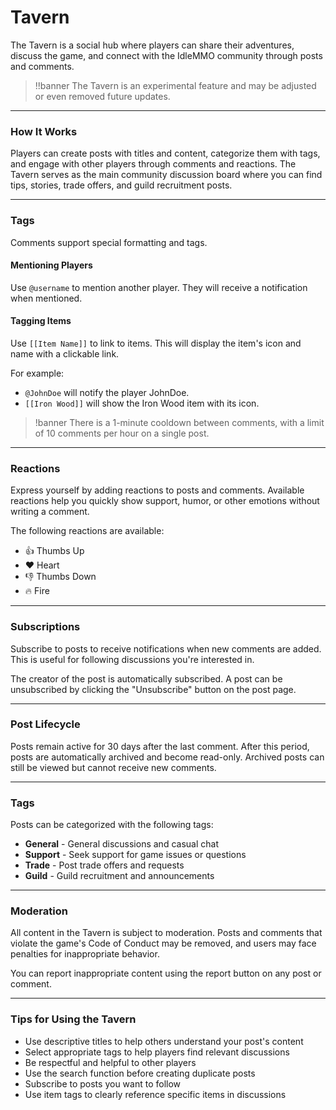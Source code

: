 # Tavern

The Tavern is a social hub where players can share their adventures, discuss the game, and connect with the IdleMMO community through posts and comments.

>!!banner The Tavern is an experimental feature and may be adjusted or even removed future updates.
 
---

### How It Works

Players can create posts with titles and content, categorize them with tags, and engage with other players through comments and reactions. The Tavern serves as the main community discussion board where you can find tips, stories, trade offers, and guild recruitment posts.

---

### Tags

Comments support special formatting and tags.

#### Mentioning Players
Use `@username` to mention another player. They will receive a notification when mentioned.

#### Tagging Items
Use `[[Item Name]]` to link to items. This will display the item's icon and name with a clickable link.

For example:
- `@JohnDoe` will notify the player JohnDoe.
- `[[Iron Wood]]` will show the Iron Wood item with its icon.

>!banner There is a 1-minute cooldown between comments, with a limit of 10 comments per hour on a single post.

---

### Reactions
Express yourself by adding reactions to posts and comments. Available reactions help you quickly show support, humor, or other emotions without writing a comment.

The following reactions are available:

- 👍 Thumbs Up
- ❤️ Heart
- 👎 Thumbs Down
- 🔥 Fire

----

### Subscriptions

Subscribe to posts to receive notifications when new comments are added. This is useful for following discussions you're interested in.

The creator of the post is automatically subscribed. A post can be unsubscribed by clicking the "Unsubscribe" button on the post page.

---

### Post Lifecycle

Posts remain active for 30 days after the last comment. After this period, posts are automatically archived and become read-only. Archived posts can still be viewed but cannot receive new comments.

---

### Tags

Posts can be categorized with the following tags:
- **General** - General discussions and casual chat
- **Support** - Seek support for game issues or questions
- **Trade** - Post trade offers and requests
- **Guild** - Guild recruitment and announcements

---

### Moderation

All content in the Tavern is subject to moderation. Posts and comments that violate the game's Code of Conduct may be removed, and users may face penalties for inappropriate behavior.

You can report inappropriate content using the report button on any post or comment.

---

### Tips for Using the Tavern

- Use descriptive titles to help others understand your post's content
- Select appropriate tags to help players find relevant discussions
- Be respectful and helpful to other players
- Use the search function before creating duplicate posts
- Subscribe to posts you want to follow
- Use item tags to clearly reference specific items in discussions
